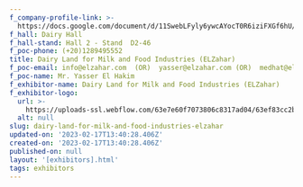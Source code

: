 ```yaml
---
f_company-profile-link: >-
  https://docs.google.com/document/d/11SwebLFyly6ywcAYocT0R6iziFXGf6hU/edit?usp=share_link&ouid=111844397792848099856&rtpof=true&sd=true
f_hall: Dairy Hall
f_hall-stand: Hall 2 - Stand  D2-46
f_poc-phone: (+20)1289495552
title: Dairy Land for Milk and Food Industries (ELZahar)
f_poc-email: info@elzahar.com  (OR)  yasser@elzahar.com (OR)  medhat@elzahar.com
f_poc-name: Mr. Yasser El Hakim
f_exhibitor-name: Dairy Land for Milk and Food Industries (ELZahar)
f_exhibitor-logo:
  url: >-
    https://uploads-ssl.webflow.com/63e7e60f7073806c8317ad04/63ef83cc2b98926845f2de26_NTQ4MQ.jpeg
  alt: null
slug: dairy-land-for-milk-and-food-industries-elzahar
updated-on: '2023-02-17T13:40:28.406Z'
created-on: '2023-02-17T13:40:28.406Z'
published-on: null
layout: '[exhibitors].html'
tags: exhibitors
---
```



